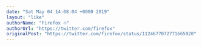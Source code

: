 ```yaml
---
date: "Sat May 04 14:08:04 +0000 2019"
layout: "like"
authorName: "Firefox 🔥"
authorUrl: "https://twitter.com/firefox"
originalPost: "https://twitter.com/firefox/status/1124677072771665920"
---
```

